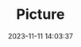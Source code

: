 ---
weight: 1
images:
- /images/edited/195.jpeg
title: Picture
date: 2023-11-11 14:03:37
tags:
- luminar
- work
---